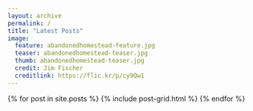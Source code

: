 ```yaml
---
layout: archive
permalink: /
title: "Latest Posts"
image:
  feature: abandonedhomestead-feature.jpg
  teaser: abandonedhomestead-teaser.jpg
  thumb: abandonedhomestead-teaser.jpg
  credit: Jim Fischer
  creditlink: https://flic.kr/p/cy9Qw1
---
```


<div class="tiles">
{% for post in site.posts %}
	{% include post-grid.html %}
{% endfor %}
</div><!-- /.tiles -->